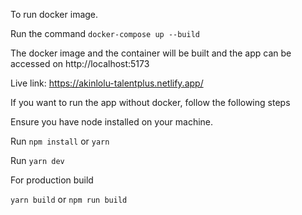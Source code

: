 To run docker image.

Run the command `docker-compose up --build`

The docker image and the container will be built and the app can be accessed on http://localhost:5173

Live link: https://akinlolu-talentplus.netlify.app/

If you want to run the app without docker, follow the following steps

Ensure you have node installed on your machine.

Run `npm install` or `yarn`

Run `yarn dev`

For production build

`yarn build` or `npm run build`
